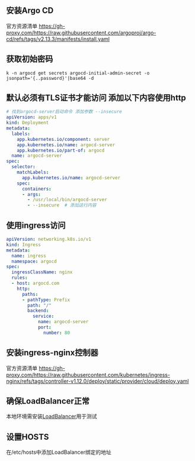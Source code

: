 ## 安装Argo CD
官方资源清单
https://gh-proxy.com/https://raw.githubusercontent.com/argoproj/argo-cd/refs/tags/v2.13.3/manifests/install.yaml

## 获取初始密码
`k -n argocd get secrets argocd-initial-admin-secret -o jsonpath='{..password}'|base64 -d`

## 默认必须有TLS证书才能访问 添加以下内容使用http
```yml
# 找到argocd-server启动命令 添加参数 --insecure
apiVersion: apps/v1
kind: Deployment
metadata:
  labels:
    app.kubernetes.io/component: server
    app.kubernetes.io/name: argocd-server
    app.kubernetes.io/part-of: argocd
  name: argocd-server
spec:
  selector:
    matchLabels:
      app.kubernetes.io/name: argocd-server
    spec:
      containers:
      - args:
        - /usr/local/bin/argocd-server
        - --insecure  # 添加这行内容
```

## 使用ingress访问
```yml
apiVersion: networking.k8s.io/v1
kind: Ingress
metadata:
  name: ingress
  namespace: argocd
spec:
  ingressClassName: nginx
  rules:
  - host: argocd.com
    http:
      paths:
      - pathType: Prefix
        path: "/"
        backend:
          service:
            name: argocd-server
            port:
              number: 80
```

## 安装ingress-nginx控制器
官方资源清单
https://gh-proxy.com/https://raw.githubusercontent.com/kubernetes/ingress-nginx/refs/tags/controller-v1.12.0/deploy/static/provider/cloud/deploy.yaml

## 确保LoadBalancer正常
本地环境需安装[LoadBalancer](/DevOps/K8s/负载均衡.md)用于测试

## 设置HOSTS
在/etc/hosts中添加LoadBalancer绑定的地址